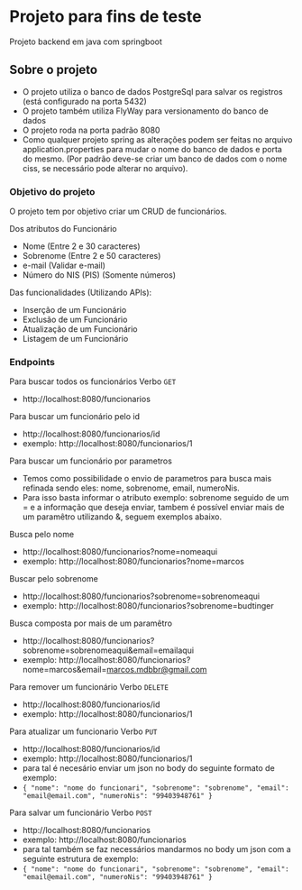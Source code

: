 # Projeto para fins de teste

Projeto backend em java com springboot

## Sobre o projeto

* O projeto utiliza o banco de dados PostgreSql para salvar os registros (está configurado na porta 5432)
* O projeto também utiliza FlyWay para versionamento do banco de dados
* O projeto roda na porta padrão 8080
* Como qualquer projeto spring as alterações podem ser feitas no arquivo application.properties para mudar o nome do banco de dados e porta do mesmo. (Por padrão deve-se criar um banco de dados com o nome ciss, se necessário pode alterar no arquivo).

### Objetivo do projeto
O projeto tem por objetivo criar um CRUD de funcionários.

Dos atributos do Funcionário
- Nome (Entre 2 e 30 caracteres)
- Sobrenome (Entre 2 e 50 caracteres)
- e-mail (Validar e-mail)
- Número do NIS (PIS) (Somente números)

Das funcionalidades (Utilizando APIs):
- Inserção de um Funcionário
- Exclusão de um Funcionário
- Atualização de um Funcionário
- Listagem de um Funcionário

### Endpoints

Para buscar todos os funcionários 
Verbo `GET` 
- http://localhost:8080/funcionarios

Para buscar um funcionário pelo id
- http://localhost:8080/funcionarios/id 
- exemplo: http://localhost:8080/funcionarios/1

Para buscar um funcionário por parametros
- Temos como possibilidade o envio de parametros para busca mais refinada sendo eles: nome, sobrenome, email, numeroNis.
- Para isso basta informar o atributo exemplo: sobrenome seguido de um = e a informação que deseja enviar, tambem é possível
enviar mais de um paramêtro utilizando &, seguem exemplos abaixo.

Busca pelo nome
- http://localhost:8080/funcionarios?nome=nomeaqui
- exemplo: http://localhost:8080/funcionarios?nome=marcos

Buscar pelo sobrenome
- http://localhost:8080/funcionarios?sobrenome=sobrenomeaqui
- exemplo: http://localhost:8080/funcionarios?sobrenome=budtinger

Busca composta por mais de um paramêtro
- http://localhost:8080/funcionarios?sobrenome=sobrenomeaqui&email=emailaqui
- exemplo: http://localhost:8080/funcionarios?nome=marcos&email=marcos.mdbbr@gmail.com


Para remover um funcionário
Verbo `DELETE` 
- http://localhost:8080/funcionarios/id 
- exemplo: http://localhost:8080/funcionarios/1

Para atualizar um funcionario
Verbo `PUT` 
- http://localhost:8080/funcionarios/id 
- exemplo: http://localhost:8080/funcionarios/1
- para tal é necesário enviar um json no body do seguinte formato de exemplo:
- `{
    "nome": "nome do funcionari",
    "sobrenome": "sobrenome",
    "email": "email@email.com",
    "numeroNis": "99403948761"
  }`

Para salvar um funcionário
Verbo `POST` 
- http://localhost:8080/funcionarios
- exemplo: http://localhost:8080/funcionarios
- para tal também se faz necessários mandarmos no body um json com a seguinte estrutura de exemplo:
- `{
    "nome": "nome do funcionari",
    "sobrenome": "sobrenome",
    "email": "email@email.com",
    "numeroNis": "99403948761"
  }`

